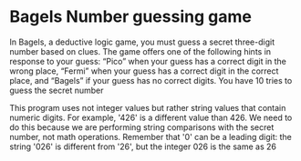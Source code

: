# Bagels Number guessing game

In Bagels, a deductive logic game, you 
must guess a secret three-digit number 
based on clues. The game offers one of 
the following hints in response to your guess: 
“Pico” when your guess has a correct digit in the 
wrong place, “Fermi” when your guess has a correct 
digit in the correct place, and “Bagels” if your guess 
has no correct digits. You have 10 tries to guess the 
secret number

This program uses not integer values but rather string 
values that contain numeric digits. For example, '426' is a different value 
than 426. We need to do this because we are performing string comparisons 
with the secret number, not math operations. Remember that '0' can be 
a leading digit: the string '026' is different from '26', but the integer 026 is 
the same as 26
